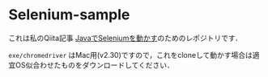 # Selenium-sample
これは私のQiita記事 [JavaでSeleniumを動かす](http://qiita.com/tsukakei/items/41bc7f3827407f8f37e8)のためのレポジトリです．

`exe/chromedriver` はMac用(v2.30)ですので，これをcloneして動かす場合は適宜OS似合わせたものをダウンロードしてください．
